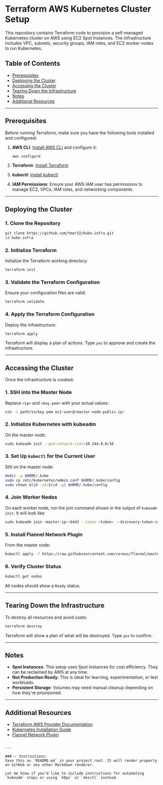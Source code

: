 # Terraform AWS Kubernetes Cluster Setup

This repository contains Terraform code to provision a self-managed Kubernetes cluster on AWS using EC2 Spot Instances. The infrastructure includes VPC, subnets, security groups, IAM roles, and EC2 worker nodes to run Kubernetes.

## Table of Contents

- [Prerequisites](#prerequisites)
- [Deploying the Cluster](#deploying-the-cluster)
- [Accessing the Cluster](#accessing-the-cluster)
- [Tearing Down the Infrastructure](#tearing-down-the-infrastructure)
- [Notes](#notes)
- [Additional Resources](#additional-resources)

---

## Prerequisites

Before running Terraform, make sure you have the following tools installed and configured:

1. **AWS CLI**: [Install AWS CLI](https://aws.amazon.com/cli/) and configure it:

   ```bash
   aws configure
   

2. **Terraform**: [Install Terraform](https://www.terraform.io/downloads.html)

3. **kubectl**: [Install kubectl](https://kubernetes.io/docs/tasks/tools/install-kubectl/)

4. **IAM Permissions**: Ensure your AWS IAM user has permissions to manage EC2, VPCs, IAM roles, and networking components.

---

## Deploying the Cluster

### 1. Clone the Repository

```bash
git clone https://github.com/tmor32/kube-infra.git
cd kube-infra
```

### 2. Initialize Terraform

Initialize the Terraform working directory:

```bash
terraform init
```

### 3. Validate the Terraform Configuration

Ensure your configuration files are valid:

```bash
terraform validate
```

### 4. Apply the Terraform Configuration

Deploy the infrastructure:

```bash
terraform apply
```

Terraform will display a plan of actions. Type `yes` to approve and create the infrastructure.

---

## Accessing the Cluster

Once the infrastructure is created:

### 1. SSH into the Master Node

Replace `<ip>` and `<key.pem>` with your actual values:

```bash
ssh -i path/to/key.pem ec2-user@<master-node-public-ip>
```

### 2. Initialize Kubernetes with kubeadm

On the master node:

```bash
sudo kubeadm init --pod-network-cidr=10.244.0.0/16
```

### 3. Set Up `kubectl` for the Current User

Still on the master node:

```bash
mkdir -p $HOME/.kube
sudo cp /etc/kubernetes/admin.conf $HOME/.kube/config
sudo chown $(id -u):$(id -g) $HOME/.kube/config
```

### 4. Join Worker Nodes

On each worker node, run the join command shown in the output of `kubeadm init`. It will look like:

```bash
sudo kubeadm join <master-ip>:6443 --token <token> --discovery-token-ca-cert-hash sha256:<hash>
```

### 5. Install Flannel Network Plugin

From the master node:

```bash
kubectl apply -f https://raw.githubusercontent.com/coreos/flannel/master/Documentation/kube-flannel.yml
```

### 6. Verify Cluster Status

```bash
kubectl get nodes
```

All nodes should show a `Ready` status.

---

## Tearing Down the Infrastructure

To destroy all resources and avoid costs:

```bash
terraform destroy
```

Terraform will show a plan of what will be destroyed. Type `yes` to confirm.

---

## Notes

* **Spot Instances**: This setup uses Spot Instances for cost efficiency. They can be reclaimed by AWS at any time.
* **Not Production Ready**: This is ideal for learning, experimentation, or test workloads.
* **Persistent Storage**: Volumes may need manual cleanup depending on how they're provisioned.

---

## Additional Resources

* [Terraform AWS Provider Documentation](https://registry.terraform.io/providers/hashicorp/aws/latest/docs)
* [Kubernetes Installation Guide](https://kubernetes.io/docs/setup/)
* [Flannel Network Plugin](https://github.com/flannel-io/flannel)

```

---

### ✅ Instructions:
Save this as `README.md` in your project root. It will render properly on GitHub or any other Markdown renderer.

Let me know if you'd like to include instructions for automating `kubeadm` steps or using `kOps` or `eksctl` instead.
```
